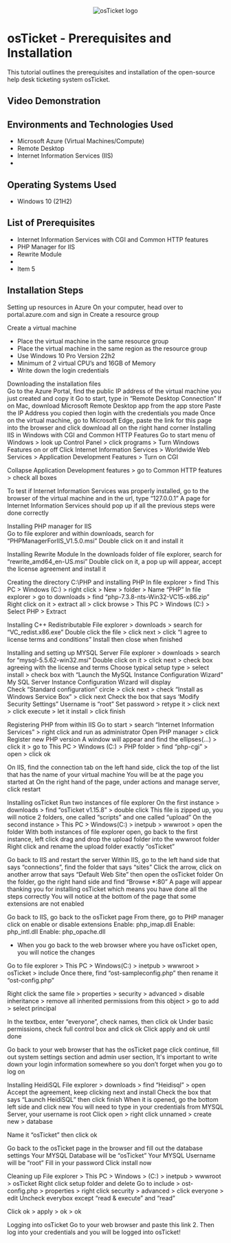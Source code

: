 <p align="center">
<img src="https://i.imgur.com/Clzj7Xs.png" alt="osTicket logo"/>
</p>

<h1>osTicket - Prerequisites and Installation</h1>
This tutorial outlines the prerequisites and installation of the open-source help desk ticketing system osTicket.<br />


<h2>Video Demonstration</h2>



<h2>Environments and Technologies Used</h2>

- Microsoft Azure (Virtual Machines/Compute)
- Remote Desktop
- Internet Information Services (IIS)
- 
<h2>Operating Systems Used </h2>

- Windows 10</b> (21H2)

<h2>List of Prerequisites</h2>

- Internet Information Services with CGI and Common HTTP features
- PHP Manager for IIS
- Rewrite Module
- 
- Item 5

<h2>Installation Steps</h2>

Setting up resources in Azure 
On your computer, head over to portal.azure.com and sign in 
Create a resource group 

Create a virtual machine 
- Place the virtual machine in the same resource group 
- Place the virtual machine in the same region as the resource group
- Use Windows 10 Pro Version 22h2
- Minimum of 2 virtual CPU’s and 16GB of Memory 
- Write down the login credentials

Downloading the installation files  
Go to the Azure Portal, find the public IP address of the virtual machine you just created and copy it 
Go to start, type in “Remote Desktop Connection” 
If on Mac, download Microsoft Remote Desktop app from the app store 
Paste the IP Address you copied then login with the credentials you made
Once on the virtual machine, go to Microsoft Edge, paste the link for this page into the browser and click download all on the right hand corner 
Installing IIS in Windows with CGI and Common HTTP Features 
Go to start menu of Windows > look up Control Panel > click programs > Turn Windows Features on or off 
Click Internet Information Services > Worldwide Web Services > Application Development Features > Turn on CGI

Collapse Application Development features > go to Common HTTP features > check all boxes 

To test if Internet Information Services was properly installed, go to the browser of the virtual machine and in the url, type “127.0.0.1” 
A page for Internet Information Services should pop up if all the previous steps were done correctly



Installing PHP manager for IIS  
Go to file explorer and within downloads, search for “PHPManagerForIIS_V1.5.0.msi”
Double click on it and install it

Installing Rewrite Module 
In the downloads folder of file explorer, search for “rewrite_amd64_en-US.msi”
Double click on it, a pop up will appear, accept the license agreement and install it

Creating the directory C:\PHP and installing PHP
In file explorer > find This PC > Windows (C:) > right click > New > folder > Name “PHP” 
In file explorer > go to downloads > find “php-7.3.8-nts-Win32-VC15-x86.zip”
Right click on it > extract all > click browse > This PC > Windows (C:) > Select PHP > Extract

Installing C++ Redistributable
File explorer > downloads > search for “VC_redist.x86.exe”
Double click the file > click next > click “I agree to license terms and conditions”
Install then close when finished 

Installing and setting up MYSQL Server 
File explorer > downloads > search for “mysql-5.5.62-win32.msi”
Double click on it > click next > check box agreeing with the license and terms 
Choose typical setup type > select install > check box with “Launch the MySQL Instance Configuration Wizard” 
My SQL Server Instance Configuration Wizard will display  
Check “Standard configuration” circle > click next > check “Install as Windows Service Box” > click next 
Check the box that says ‘Modify Security Settings” 
Username is “root”
Set password > retype it > click next > click execute > let it install > click finish 

Registering PHP from within IIS 
Go to start > search “Internet Information Services” > right click and run as administrator
Open PHP manager > click Register new PHP version 
A window will appear and find the ellipses(...) > click it > go to This PC > Windows (C:) > PHP folder > find “php-cgi” > open > click ok 

On IIS, find the connection tab on the left hand side, click the top of the list that has the name of your virtual machine 
You will be at the page you started at 
On the right hand of the page, under actions and manage server, click restart 

Installing osTicket 
Run two instances of file explorer 
On the first instance > downloads > find “osTicket v1.15.8” > double click
This file is zipped up, you will notice 2 folders, one called “scripts” and one called “upload”
On the second instance > This PC > Windows(C:) > inetpub > wwwroot > open the folder
With both instances of file explorer open, go back to the first instance, left click drag and drop the upload folder into the wwwroot folder
Right click and rename the upload folder exactly “osTicket” 

Go back to IIS and restart the server 
Within IIS, go to the left hand side that says “connections”, find the folder that says “sites” 
Click the arrow, click on another arrow that says “Default Web Site” then open the osTicket folder
On the folder, go the right hand side and find “Browse *:80”
A page will appear thanking you for installing osTicket which means you have done all the steps correctly
You will notice at the bottom of the page that some extensions are not enabled

Go back to IIS, go back to the osTicket page 
From there, go to PHP manager click on enable or disable extensions
Enable: php_imap.dll
Enable: php_intl.dll
Enable: php_opache.dll

-  When you go back to the web browser where you have osTicket open, you will notice the changes 

Go to file explorer > This PC > Windows(C:) > inetpub > wwwroot > osTicket > include 
Once there, find “ost-sampleconfig.php” then rename it “ost-config.php” 

Right click the same file > properties > security > advanced > disable inheritance > remove all inherited permissions from this object > go to add > select principal 

In the textbox, enter “everyone”, check names, then click ok 
Under basic permissions, check full control box and click ok 
Click apply and ok until done  
  
Go back to your web browser that has the osTicket page click continue, fill out system settings section and admin user section,
It's important to write down your login information somewhere so you don’t forget when you go to log on 

Installing HeidiSQL 
File explorer > downloads > find “Heidisql” > open 
Accept the agreement, keep clicking next and install 
Check the box that says “Launch HeidiSQL” then click finish 
When it is opened, go the bottom left side and click new 
You will need to type in your credentials from MYSQL Server, your username is root 
Click open > right click unnamed > create new > database 

Name it “osTicket” then click ok 

Go back to the osTicket page in the browser and fill out the database settings
Your MYSQL Database will be “osTicket” 
Your MYSQL Username will be “root”
Fill in your password 
Click install now 

Cleaning up 
File explorer > This PC > Windows > (C:) > inetpub > wwwroot > osTicket 
Right click setup folder and delete 
Go to include > ost-config.php > properties > right click security > advanced > click everyone > edit 
Uncheck everybox except “read & execute” and “read” 

Click ok > apply > ok > ok 

Logging into osTicket 
Go to your web browser and paste this link 
2. Then log into your credentials and you will be logged into osTicket! 
